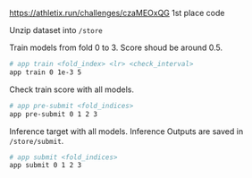 https://athletix.run/challenges/czaMEOxQG 1st place code


Unzip dataset into `/store`

Train models from fold 0 to 3.
Score shoud be around 0.5.

```sh
# app train <fold_index> <lr> <check_interval>
app train 0 1e-3 5
```

Check train score with all models.
```sh
# app pre-submit <fold_indices>
app pre-submit 0 1 2 3
```

Inference target with all models.
Inference Outputs are saved in `/store/submit`.

```sh
# app submit <fold_indices>
app submit 0 1 2 3
```
